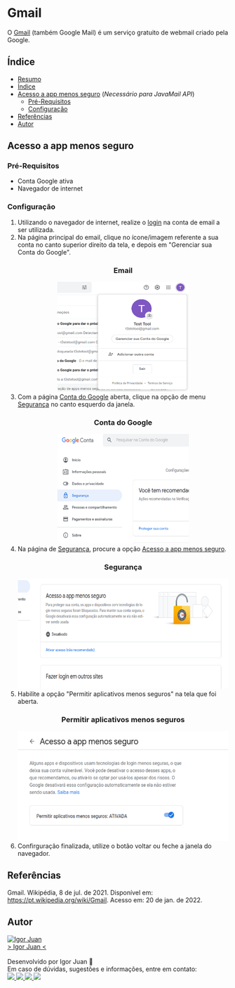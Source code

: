 # Gmail

O [Gmail](https://www.google.com/intl/pt-PT/gmail/about/) (também Google Mail) é um serviço gratuito de webmail criado pela Google.

## Índice

<!--ts-->
   * [Resumo](#Gmail) 
   * [Índice](#Índice) 
   * [Acesso a app menos seguro](#Acesso-a-app-menos-seguro) (*Necessário para JavaMail API*)        
       * [Pré-Requisitos](#Pré-Requisitos) 	
       * [Configuração](#Configuração) 
   * [Referências](#Referências) 
   * [Autor](#Autor)
<!--te-->

## Acesso a app menos seguro

### Pré-Requisitos

* Conta Google ativa
* Navegador de internet

### Configuração

1. Utilizando o navegador de internet, realize o [login](https://accounts.google.com/signin/v2/identifier?continue=https%3A%2F%2Fmail.google.com%2Fmail%2F&service=mail&sacu=1&rip=1&flowName=GlifWebSignIn&flowEntry=ServiceLogin) na conta de email a ser utilizada.
2. Na página principal do email, clique no ícone/imagem referente a sua conta no canto superior direito da tela, e depois em "Gerenciar sua Conta do Google".
   <br/>   
   <div align="center">
     <h3>Email</h3>
     <img height="250vh" width="300vw" src="https://github.com/igorjuancc/guia/blob/main/Plataformas/Google/Gmail/img/1.png" />   
   </div>
3. Com a página [Conta do Google](https://myaccount.google.com/?utm_source=OGB&tab=mk&utm_medium=act&gar=1) aberta, clique na opção de menu [Segurança](https://myaccount.google.com/security?gar=1) no canto esquerdo da janela.
   <br/>   
   <div align="center">
     <h3>Conta do Google</h3>
     <img height="250vh" width="300vw" src="https://github.com/igorjuancc/guia/blob/main/Plataformas/Google/Gmail/img/2.png" />   
   </div>
4. Na página de [Segurança](https://myaccount.google.com/security?gar=1), procure a opção [Acesso a app menos seguro](https://myaccount.google.com/lesssecureapps?gar=1&pli=1&rapt=AEjHL4NNf0VQWaRxvm2IlwM5vc5G83so7W0dliS1992Y7nb6SyXoQo-YQBQwSucoWSh3-PwdRoSRAsxgn8ogJ3cSSXHkzk1PJQ).
   <br/>   
   <div align="center">
     <h3>Segurança</h3>
     <img height="250vh" width="500vw" src="https://github.com/igorjuancc/guia/blob/main/Plataformas/Google/Gmail/img/3.png" />   
   </div>
5. Habilite a opção "Permitir aplicativos menos seguros" na tela que foi aberta.
   <br/>   
   <div align="center">
     <h3>Permitir aplicativos menos seguros</h3>
     <img height="250vh" width="500vw" src="https://github.com/igorjuancc/guia/blob/main/Plataformas/Google/Gmail/img/4.png" />   
   </div>
6. Confirguração finalizada, utilize o botão voltar ou feche a janela do navegador.     

## Referências

Gmail. Wikipédia, 8 de jul. de 2021. Disponível em: https://pt.wikipedia.org/wiki/Gmail. Acesso em: 20 de jan. de 2022.

## Autor
<a href="https://br.linkedin.com/in/igor-juan-cordeiro-da-costa-2b4a77101">
<img src="https://avatars.githubusercontent.com/u/50890812?s=400&u=566e615dd1691c75eabd1dcb4ba749be82d1e86c&v=4" width="100px;" alt="Igor Juan" />
</a>
<br />
<a href="https://br.linkedin.com/in/igor-juan-cordeiro-da-costa-2b4a77101" target="_blank"> > Igor Juan < </a><br /><br />
Desenvolvido por Igor Juan 🤙<br />
Em caso de dúvidas, sugestões e informações, entre em contato: <br /> 
<a href="https://br.linkedin.com/in/igor-juan-cordeiro-da-costa-2b4a77101" target="_blank"> <img src="https://img.shields.io/badge/LinkedIn-0077B5?style=for-the-badge&logo=linkedin&logoColor=white" target="_blank"> </a>
<a href="https://www.facebook.com/igorjuan.cordeirodacosta" target="_blank"> <img src="https://img.shields.io/badge/Facebook-1877F2?style=for-the-badge&logo=facebook&logoColor=white" target="_blank"> </a>
<a href="https://twitter.com/zig_cwb" target="_blank"> <img src="https://img.shields.io/badge/Twitter-1DA1F2?style=for-the-badge&logo=twitter&logoColor=white" target="_blank"> </a>
<a href="https://github.com/igorjuancc" target="_blank"> <img src="https://img.shields.io/badge/GitHub-100000?style=for-the-badge&logo=github&logoColor=white" target="_blank"> </a>
